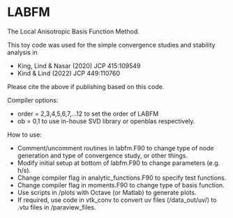 # LABFM
The Local Anisotropic Basis Function Method.

This toy code was used for the simple convergence studies and stability analysis in
  - King, Lind & Nasar (2020) JCP 415:109549
  - Kind & Lind (2022) JCP 449:110760

Please cite the above if publishing based on this code.

Compiler options:
 - order = 2,3,4,5,6,7,...12 to set the order of LABFM
 - ob = 0,1 to use in-house SVD library or openblas respectively.

How to use:
 - Comment/uncomment routines in labfm.F90 to change type of node generation and type of convergence study, or other things.
 - Modify initial setup at bottom of labfm.F90 to change parameters (e.g. h/s).
 - Change compiler flag in analytic_functions.F90 to specify test functions.
 - Change compiler flag in moments.F90 to change type of basis function.
 - Use scripts in /plots with Octave (or Matlab) to generate plots.
 - If required, use code in vtk_conv to convert uv files (/data_out/uv/) to .vtu files in /paraview_files.



